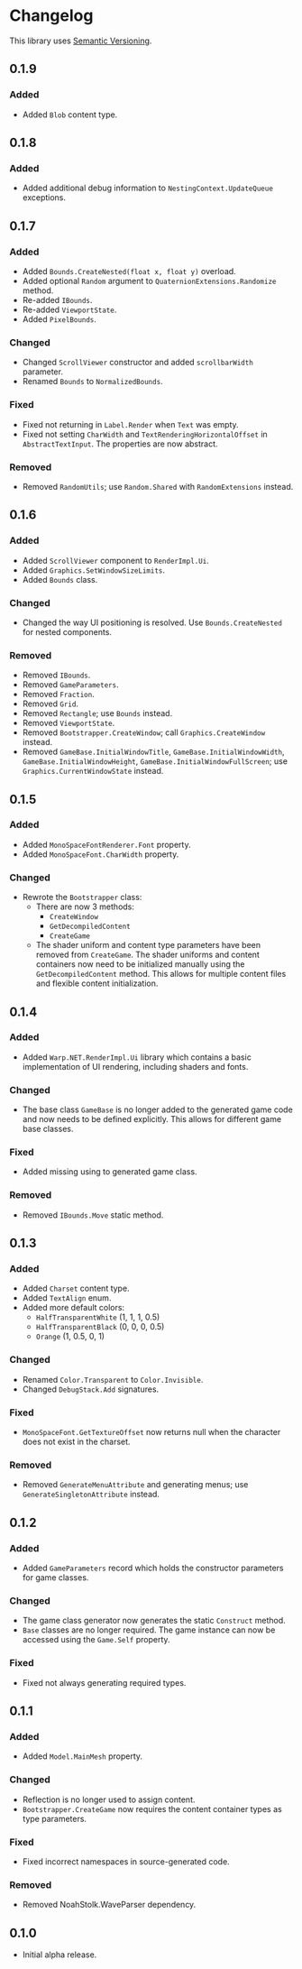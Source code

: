 # Changelog

This library uses [Semantic Versioning](https://semver.org/spec/v2.0.0.html).

## 0.1.9

### Added

- Added `Blob` content type.

## 0.1.8

### Added

- Added additional debug information to `NestingContext.UpdateQueue` exceptions.

## 0.1.7

### Added

- Added `Bounds.CreateNested(float x, float y)` overload.
- Added optional `Random` argument to `QuaternionExtensions.Randomize` method.
- Re-added `IBounds`.
- Re-added `ViewportState`.
- Added `PixelBounds`.

### Changed

- Changed `ScrollViewer` constructor and added `scrollbarWidth` parameter.
- Renamed `Bounds` to `NormalizedBounds`.

### Fixed

- Fixed not returning in `Label.Render` when `Text` was empty.
- Fixed not setting `CharWidth` and `TextRenderingHorizontalOffset` in `AbstractTextInput`. The properties are now abstract.

### Removed

- Removed `RandomUtils`; use `Random.Shared` with `RandomExtensions` instead.

## 0.1.6

### Added

- Added `ScrollViewer` component to `RenderImpl.Ui`.
- Added `Graphics.SetWindowSizeLimits`.
- Added `Bounds` class.

### Changed

- Changed the way UI positioning is resolved. Use `Bounds.CreateNested` for nested components.

### Removed

- Removed `IBounds`.
- Removed `GameParameters`.
- Removed `Fraction`.
- Removed `Grid`.
- Removed `Rectangle`; use `Bounds` instead.
- Removed `ViewportState`.
- Removed `Bootstrapper.CreateWindow`; call `Graphics.CreateWindow` instead.
- Removed `GameBase.InitialWindowTitle`, `GameBase.InitialWindowWidth`, `GameBase.InitialWindowHeight`, `GameBase.InitialWindowFullScreen`; use `Graphics.CurrentWindowState` instead.

## 0.1.5

### Added

- Added `MonoSpaceFontRenderer.Font` property.
- Added `MonoSpaceFont.CharWidth` property.

### Changed

- Rewrote the `Bootstrapper` class:
  - There are now 3 methods:
    - `CreateWindow`
    - `GetDecompiledContent`
    - `CreateGame`
  - The shader uniform and content type parameters have been removed from `CreateGame`. The shader uniforms and content containers now need to be initialized manually using the `GetDecompiledContent` method. This allows for multiple content files and flexible content initialization.

## 0.1.4

### Added

- Added `Warp.NET.RenderImpl.Ui` library which contains a basic implementation of UI rendering, including shaders and fonts.

### Changed

- The base class `GameBase` is no longer added to the generated game code and now needs to be defined explicitly. This allows for different game base classes.

### Fixed

- Added missing using to generated game class.

### Removed

- Removed `IBounds.Move` static method.

## 0.1.3

### Added

- Added `Charset` content type.
- Added `TextAlign` enum.
- Added more default colors:
  - `HalfTransparentWhite` (1, 1, 1, 0.5)
  - `HalfTransparentBlack` (0, 0, 0, 0.5)
  - `Orange` (1, 0.5, 0, 1)

### Changed

- Renamed `Color.Transparent` to `Color.Invisible`.
- Changed `DebugStack.Add` signatures.

### Fixed

- `MonoSpaceFont.GetTextureOffset` now returns null when the character does not exist in the charset.

### Removed

- Removed `GenerateMenuAttribute` and generating menus; use `GenerateSingletonAttribute` instead.

## 0.1.2

### Added

- Added `GameParameters` record which holds the constructor parameters for game classes.

### Changed

- The game class generator now generates the static `Construct` method.
- `Base` classes are no longer required. The game instance can now be accessed using the `Game.Self` property.

### Fixed

- Fixed not always generating required types.

## 0.1.1

### Added

- Added `Model.MainMesh` property.

### Changed

- Reflection is no longer used to assign content.
- `Bootstrapper.CreateGame` now requires the content container types as type parameters.

### Fixed

- Fixed incorrect namespaces in source-generated code.

### Removed

- Removed NoahStolk.WaveParser dependency.

## 0.1.0

- Initial alpha release.
